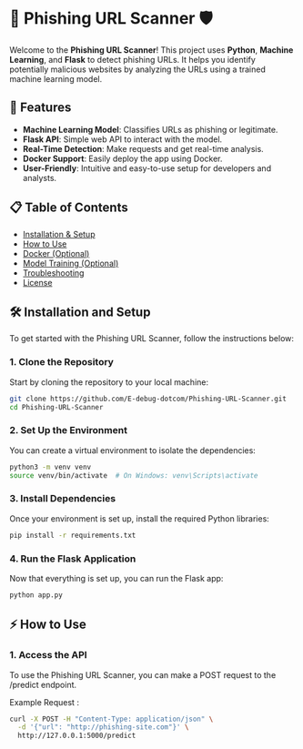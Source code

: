 # 🔐 Phishing URL Scanner 🛡️

Welcome to the **Phishing URL Scanner**! This project uses **Python**, **Machine Learning**, and **Flask** to detect phishing URLs. It helps you identify potentially malicious websites by analyzing the URLs using a trained machine learning model.

## 🚀 Features

- **Machine Learning Model**: Classifies URLs as phishing or legitimate.
- **Flask API**: Simple web API to interact with the model.
- **Real-Time Detection**: Make requests and get real-time analysis.
- **Docker Support**: Easily deploy the app using Docker.
- **User-Friendly**: Intuitive and easy-to-use setup for developers and analysts.

## 📋 Table of Contents

- [Installation & Setup](#installation-and-setup)
- [How to Use](#how-to-use)
- [Docker (Optional)](#docker-optional)
- [Model Training (Optional)](#model-training-optional)
- [Troubleshooting](#troubleshooting)
- [License](#license)

## 🛠️ Installation and Setup

To get started with the Phishing URL Scanner, follow the instructions below:

### 1. Clone the Repository

Start by cloning the repository to your local machine:

```bash
git clone https://github.com/E-debug-dotcom/Phishing-URL-Scanner.git
cd Phishing-URL-Scanner
```
### 2. Set Up the Environment

You can create a virtual environment to isolate the dependencies:

```bash
python3 -m venv venv
source venv/bin/activate  # On Windows: venv\Scripts\activate
```
### 3. Install Dependencies

Once your environment is set up, install the required Python libraries:

```bash
pip install -r requirements.txt
```
### 4. Run the Flask Application

Now that everything is set up, you can run the Flask app:

```bash
python app.py
```

## ⚡ How to Use

### 1. Access the API

To use the Phishing URL Scanner, you can make a POST request to the /predict endpoint.

Example Request : 
```bash
curl -X POST -H "Content-Type: application/json" \
  -d '{"url": "http://phishing-site.com"}' \
  http://127.0.0.1:5000/predict
```
